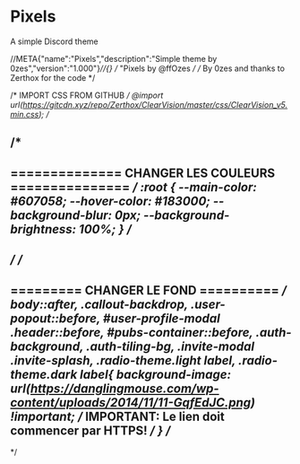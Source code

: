 # Pixels
A simple Discord theme

//META{"name":"Pixels","description":"Simple theme by 0zes","version":"1.000"}*//{}
/* "Pixels by @ffOzes */
/* By 0zes and thanks to Zerthox for the code */

/* IMPORT CSS FROM GITHUB */
@import url(https://gitcdn.xyz/repo/Zerthox/ClearVision/master/css/ClearVision_v5.min.css);
/*

/*
---------------------------------------------------------------------------------------------------------------------------------------------
============== CHANGER LES COULEURS ===============
*/
:root {
	--main-color: #607058;
	--hover-color: #183000;
    --background-blur: 0px;
    --background-brightness: 100%;
}
/*
--------------------------------------------------------------------------------------------------------------------------------------------
*/
/*
---------------------------------------------------------------------------------------------------------------------------------------------
========= CHANGER LE FOND ==========
*/
body::after,
.callout-backdrop,
.user-popout::before,
#user-profile-modal .header::before,
#pubs-container::before,
.auth-background,
.auth-tiling-bg,
.invite-modal .invite-splash,
.radio-theme.light label,
.radio-theme.dark label{
    background-image: url(https://danglingmouse.com/wp-content/uploads/2014/11/11-GqfEdJC.png) !important; /* IMPORTANT: Le lien doit commencer par HTTPS! */
}
/*
--------------------------------------------------------------------------------------------------------------------------------------------
*/
